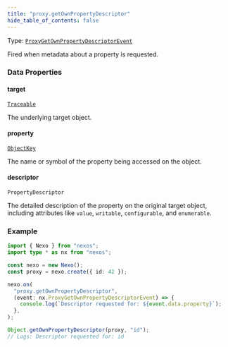 ```yaml
---
title: "proxy.getOwnPropertyDescriptor"
hide_table_of_contents: false
---
```


Type: [`ProxyGetOwnPropertyDescriptorEvent`](../../api/interfaces/ProxyGetOwnPropertyDescriptorEvent)

Fired when metadata about a property is requested.

### Data Properties

#### target

[`Traceable`](../../api/type-aliases/Traceable)

The underlying target object.

#### property

[`ObjectKey`](../../api/type-aliases/ObjectKey)

The name or symbol of the property being accessed on the object.

#### descriptor

`PropertyDescriptor`

The detailed description of the property on the original target object, including attributes like `value`, `writable`, `configurable`, and `enumerable`.

### Example

```typescript
import { Nexo } from "nexos";
import type * as nx from "nexos";

const nexo = new Nexo();
const proxy = nexo.create({ id: 42 });

nexo.on(
  "proxy.getOwnPropertyDescriptor",
  (event: nx.ProxyGetOwnPropertyDescriptorEvent) => {
    console.log(`Descriptor requested for: ${event.data.property}`);
  },
);

Object.getOwnPropertyDescriptor(proxy, "id");
// Logs: Descriptor requested for: id
```
